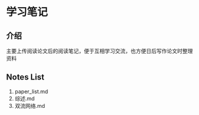 # 学习笔记

## 介绍
主要上传阅读论文后的阅读笔记，便于互相学习交流，也方便日后写作论文时整理资料

## Notes List
1. paper_list.md
2. 综述.md
3. 双流网络.md